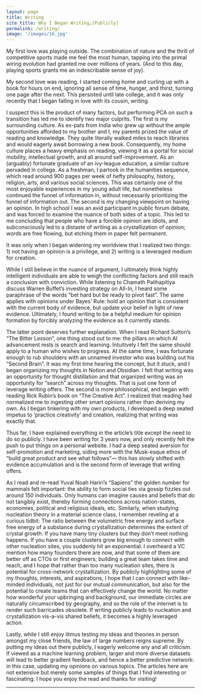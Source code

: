 ```yaml
---
layout: page
title: Writing
site_title: Why I Began Writing…(Publicly)
permalink: /writing/
image: '/images/16.jpg'
---
```


My first love was playing outside. The combination of nature and the thrill of competitive sports made me feel the most human, tapping into the primal wiring evolution had granted me over millions of years. (And to this day, playing sports grants me an indescribable sense of joy).

My second love was reading. I started coming home and curling up with a book for hours on end, ignoring all sense of time, hunger, and thirst, turning one page after the next. This persisted until late college, and it was only recently that I began falling in love with its cousin, writing.

I suspect this is the product of many factors, but performing PCA on such a transition has led me to identify two major culprits. The first is my surrounding culture. As ex-pats from India who grew up without the ample opportunities afforded to my brother and I, my parents prized the value of reading and knowledge. They quite literally walked miles to reach libraries and would eagerly await borrowing a new book. Consequently, my home culture places a heavy emphasis on reading, viewing it as a portal for social mobility, intellectual growth, and all around self-improvement. As an (arguably) fortunate graduate of an ivy-league education, a similar culture pervaded in college. As a freshman, I partook in the humanities sequence, which read around 900 pages per week of hefty philosophy, history, religion, arts, and various social sciences. This was certainly one of the most enjoyable experiences in my young adult life, but nonetheless continued the funnel of information in, without necessarily prioritizing the funnel of information out. The second is my changing viewpoint on having an opinion. In high school I was an avid participant in public forum debate, and was forced to examine the nuance of both sides of a topic. This led to me concluding that people who have a forcible opinion are idiots, and subconsciously led to a distaste of writing as a crystallization of opinion; words are free flowing, but etching them in paper felt permanent. 

It was only when I began widening my worldview that I realized two things: 1) not having an opinion is a privilege, and 2) writing is a leveraged medium for creation.

While I still believe in the nuance of argument, I ultimately think highly intelligent individuals are able to weigh the conflicting factors and still reach a conclusion with conviction. While listening to Chamath Palihapitiya discuss Warren Buffet’s investing strategy on All-In, I heard some paraphrase of the words “bet hard but be ready to pivot fast”. The same applies with opinions under Bayes’ Rule: hold an opinion that is consistent with the current body of evidence, but update your belief in light of new evidence. Ultimately, I found writing to be a helpful medium for opinion formation by forcibly analyzing the evidence as it currently stands.

The latter point deserves further explanation. When I read Richard Sutton’s “The Bitter Lesson”, one thing stood out to me: the pillars on which AI advancement rests is search and learning. Intuitively I felt the same should apply to a human who wishes to progress. At the same time, I was fortunate enough to rub shoulders with an unnamed investor who was building out his “Second Brain”. It was my first time hearing the concept, but it stuck, and I began organizing my thoughts in Notion and Obsidian. I felt that writing was an opportunity for thought distillation and that organized writing was an opportunity for “search” across my thoughts. That is just one form of leverage writing offers. The second is more philosophical, and began with reading Rick Rubin’s book on “The Creative Act”. I realized that reading had normalized me to ingesting other smart opinions rather than deriving my own. As I began tinkering with my own products, I developed a deep seated impetus to ‘practice creativity’ and creation, realizing that writing was exactly that.

Thus far, I have explained everything in the article’s title except the need to do so publicly. I have been writing for 3 years now, and only recently felt the push to put things on a personal website. I had a deep seated aversion for self-promotion and marketing, siding more with the Musk-esque ethos of “build great product and see what follows”— this has slowly shifted with evidence accumulation and is the second form of leverage that writing offers.

As I read and re-read Yuval Noah Hariri’s “Sapiens” the golden number for mammals felt important: the ability to form social ties via gossip fizzles out around 150 individuals. Only humans can imagine causes and beliefs that do not tangibly exist, thereby forming connections across nation-states, economies, political and religious ideals, etc. Similarly, when studying nucleation theory in a material science class, I remember reveling at a curious tidbit: The ratio between the volumetric free energy and surface free energy of a substance during crystallization determines the extent of crystal growth. If you have many tiny clusters but they don’t meet nothing happens. If you have a couple clusters grow big enough to connect with other nucleation sites, you suddenly hit an exponential. I overheard a VC mention how many founders there are now, and that some of them are better off as CTOs or first engineers; building a great team takes time and reach, and I hope that rather than too many nucleation sites, there is potential for cross-network crystallization. By publicly highlighting some of my thoughts, interests, and aspirations, I hope that I can connect with like-minded individuals, not just for our mutual communication, but also for the potential to create teams that can effectively change the world. No matter how wonderful your upbringing and background, our immediate circles are naturally circumscribed by geography, and so the role of the internet is to render such barricades obsolete. If writing publicly leads to nucleation and crystallization vis-a-vis shared beliefs, it becomes a highly leveraged action.

Lastly, while I still enjoy litmus testing my ideas and theories in person amongst my close friends, the law of large numbers reigns supreme. By putting my ideas out there publicly, I eagerly welcome any and all criticism. If viewed as a machine learning problem, larger and more diverse datasets will lead to better gradient feedback, and hence a better predictive network: in this case, updating my opinions on various topics. The articles here are not extensive but merely some samples of things that I find interesting or fascinating. I hope you enjoy the read and thanks for visiting!


<hr>